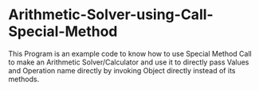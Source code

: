 # Arithmetic-Solver-using-Call-Special-Method
This Program is an example code to know how to use Special Method Call to make an Arithmetic Solver/Calculator and use it to directly pass Values and Operation name directly by invoking Object directly instead of its methods.
